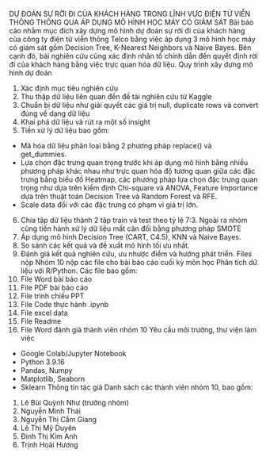 DỰ ĐOÁN SỰ RỜI ĐI CỦA KHÁCH HÀNG TRONG LĨNH VỰC ĐIỆN TỬ VIỄN THÔNG THÔNG QUA ÁP DỤNG MÔ HÌNH HỌC MÁY CÓ GIÁM SÁT
Bài báo cáo nhằm mục đích xây dựng mô hình dự đoán sự rời đi của khách hàng của công ty điện tử viễn thông Telco bằng việc áp dụng 3 mô hình học máy có giám sát gồm Decision Tree, K-Nearest Neighbors và Naive Bayes. Bên cạnh đó, bài nghiên cứu cũng xác định nhân tố chính dẫn đến quyết định rời đi của khách hàng bằng việc trực quan hóa dữ liệu.
Quy trình xây dựng mô hình dự đoán
1. Xác định mục tiêu nghiên cứu
2. Thu thập dữ liệu liên quan đến đề tài nghiên cứu từ Kaggle
3. Chuẩn bị dữ liệu như giải quyết các giá trị null, duplicate rows và convert đúng về dạng dữ liệu 
4. Khai phá dữ liệu và rút ra một số insight
5. Tiền xử lý dữ liệu bao gồm:
- Mã hóa dữ liệu phân loại bằng 2 phương pháp replace() và get_dummies.
- Lựa chọn đặc trưng quan trọng trước khi áp dụng mô hình bằng nhiều phương pháp khác nhau như trực quan hóa độ tương quan giữa các đặc trưng bằng biểu đồ Heatmap, các phương pháp lựa chọn đặc trưng quan trọng như dựa trên kiểm định Chi-square và ANOVA, Feature Importance dựa trên thuật toán Decision Tree và Random Forest và RFE.
- Scale data đối với các đặc trưng có phạm vi giá trị lớn.
6. Chia tập dữ liệu thành 2 tập train và test theo tỷ lệ 7:3. Ngoài ra nhóm cũng tiến hành xử lý dữ liệu mất cân đối bằng phương pháp SMOTE
7. Áp dụng mô hình Decision Tree (CART, C4.5), KNN và Naive Bayes.
8. So sánh các kết quả và đề xuất mô hình tối ưu nhất.
9. Đánh giá kết quả nghiên cứu, ưu nhược điểm và hướng phát triển.
Files nộp
Nhóm 10 nộp các file cho bài báo cáo cuối kỳ môn học Phân tích dữ liệu với R/Python. Các file bao gồm:
1. File Word bài báo cáo
2. File PDF bài báo cáo
3. File trình chiếu PPT
4. File Code thực hành .ipynb
5. File excel data
6. File Readme
7. File Word đánh giá thành viên nhóm 10
Yêu cầu môi trường, thư viện làm việc
- Google Colab/Jupyter Notebook
- Python 3.9.16
- Pandas, Numpy
- Matplotlib, Seaborn
- Sklearn
Thông tin tác giả
Danh sách các thành viên nhóm 10, bao gồm:
1. Lê Bùi Quỳnh Như (trưởng nhóm)
2. Nguyễn Minh Thái
3. Nguyễn Thị Cẩm Giang
4. Lê Thị Mỹ Duyên
5. Đinh Thị Kim Anh
6. Trịnh Hoài Hương



